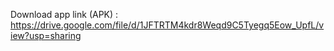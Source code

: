 Download app link (APK) : https://drive.google.com/file/d/1JFTRTM4kdr8Weqd9C5Tyegq5Eow_UpfL/view?usp=sharing

